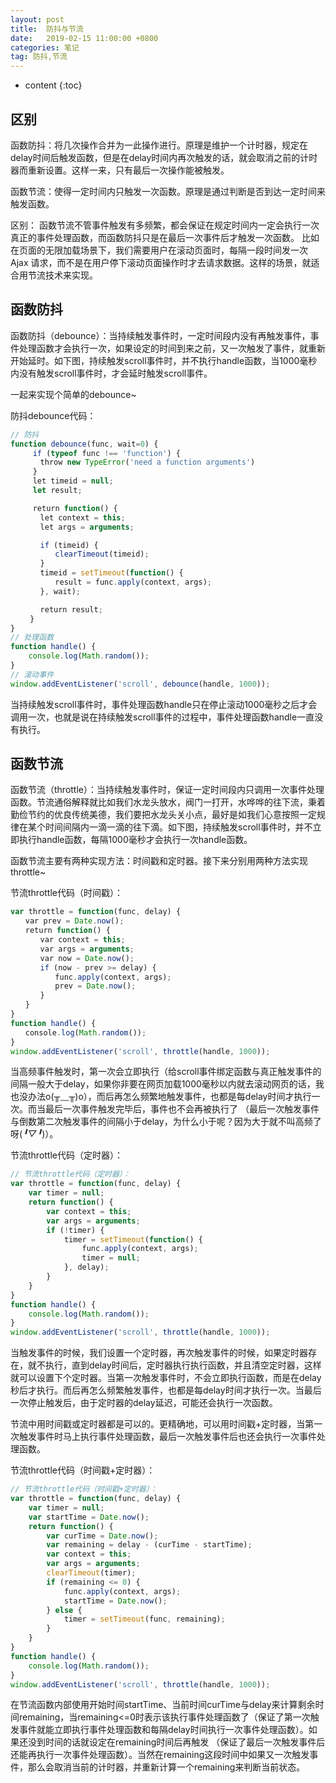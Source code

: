 ```yaml
---
layout: post
title:  防抖与节流
date:   2019-02-15 11:00:00 +0800
categories: 笔记
tag: 防抖,节流
---
```

* content
{:toc}

## 区别

函数防抖：将几次操作合并为一此操作进行。原理是维护一个计时器，规定在delay时间后触发函数，但是在delay时间内再次触发的话，就会取消之前的计时器而重新设置。这样一来，只有最后一次操作能被触发。

函数节流：使得一定时间内只触发一次函数。原理是通过判断是否到达一定时间来触发函数。

区别： 函数节流不管事件触发有多频繁，都会保证在规定时间内一定会执行一次真正的事件处理函数，而函数防抖只是在最后一次事件后才触发一次函数。 比如在页面的无限加载场景下，我们需要用户在滚动页面时，每隔一段时间发一次 Ajax 请求，而不是在用户停下滚动页面操作时才去请求数据。这样的场景，就适合用节流技术来实现。

## 函数防抖

函数防抖（debounce）：当持续触发事件时，一定时间段内没有再触发事件，事件处理函数才会执行一次，如果设定的时间到来之前，又一次触发了事件，就重新开始延时。如下图，持续触发scroll事件时，并不执行handle函数，当1000毫秒内没有触发scroll事件时，才会延时触发scroll事件。

一起来实现个简单的debounce~

防抖debounce代码：

```js
// 防抖
function debounce(func, wait=0) {
　　　if (typeof func !== 'function') {
　　　　throw new TypeError('need a function arguments')
　　　}
　　　let timeid = null;
     let result;

　　　return function() {
　　　　let context = this;
　　　　let args = arguments;

　　　　if (timeid) {
　　　　　　clearTimeout(timeid);
　　　　}
　　　　timeid = setTimeout(function() {
　　　　　　result = func.apply(context, args);
　　　　}, wait);

　　　　return result;
　　 }
}
// 处理函数
function handle() {
    console.log(Math.random());
}
// 滚动事件
window.addEventListener('scroll', debounce(handle, 1000));
```

当持续触发scroll事件时，事件处理函数handle只在停止滚动1000毫秒之后才会调用一次，也就是说在持续触发scroll事件的过程中，事件处理函数handle一直没有执行。

## 函数节流

函数节流（throttle）：当持续触发事件时，保证一定时间段内只调用一次事件处理函数。节流通俗解释就比如我们水龙头放水，阀门一打开，水哗哗的往下流，秉着勤俭节约的优良传统美德，我们要把水龙头关小点，最好是如我们心意按照一定规律在某个时间间隔内一滴一滴的往下滴。如下图，持续触发scroll事件时，并不立即执行handle函数，每隔1000毫秒才会执行一次handle函数。

函数节流主要有两种实现方法：时间戳和定时器。接下来分别用两种方法实现throttle~

节流throttle代码（时间戳）：

```js
var throttle = function(func, delay) {
　　var prev = Date.now();
　　return function() {
　　　　var context = this;
　　　　var args = arguments;
　　　　var now = Date.now();
　　　　if (now - prev >= delay) {
　　　　　　func.apply(context, args);
　　　　　　prev = Date.now();
　　　　}
　　}
}
function handle() {
　　console.log(Math.random());
}
window.addEventListener('scroll', throttle(handle, 1000));
```

当高频事件触发时，第一次会立即执行（给scroll事件绑定函数与真正触发事件的间隔一般大于delay，如果你非要在网页加载1000毫秒以内就去滚动网页的话，我也没办法o(╥﹏╥)o），而后再怎么频繁地触发事件，也都是每delay时间才执行一次。而当最后一次事件触发完毕后，事件也不会再被执行了 （最后一次触发事件与倒数第二次触发事件的间隔小于delay，为什么小于呢？因为大于就不叫高频了呀(*╹▽╹*)）。

节流throttle代码（定时器）：

```js
// 节流throttle代码（定时器）：
var throttle = function(func, delay) {
    var timer = null;
    return function() {
        var context = this;
        var args = arguments;
        if (!timer) {
            timer = setTimeout(function() {
                func.apply(context, args);
                timer = null;
            }, delay);
        }
    }
}
function handle() {
    console.log(Math.random());
}
window.addEventListener('scroll', throttle(handle, 1000));
```

当触发事件的时候，我们设置一个定时器，再次触发事件的时候，如果定时器存在，就不执行，直到delay时间后，定时器执行执行函数，并且清空定时器，这样就可以设置下个定时器。当第一次触发事件时，不会立即执行函数，而是在delay秒后才执行。而后再怎么频繁触发事件，也都是每delay时间才执行一次。当最后一次停止触发后，由于定时器的delay延迟，可能还会执行一次函数。

节流中用时间戳或定时器都是可以的。更精确地，可以用时间戳+定时器，当第一次触发事件时马上执行事件处理函数，最后一次触发事件后也还会执行一次事件处理函数。

节流throttle代码（时间戳+定时器）：

```js
// 节流throttle代码（时间戳+定时器）：
var throttle = function(func, delay) {
    var timer = null;
    var startTime = Date.now();
    return function() {
        var curTime = Date.now();
        var remaining = delay - (curTime - startTime);
        var context = this;
        var args = arguments;
        clearTimeout(timer);
        if (remaining <= 0) {
            func.apply(context, args);
            startTime = Date.now();
        } else {
            timer = setTimeout(func, remaining);
        }
    }
}
function handle() {
    console.log(Math.random());
}
window.addEventListener('scroll', throttle(handle, 1000));
```

在节流函数内部使用开始时间startTime、当前时间curTime与delay来计算剩余时间remaining，当remaining<=0时表示该执行事件处理函数了（保证了第一次触发事件就能立即执行事件处理函数和每隔delay时间执行一次事件处理函数）。如果还没到时间的话就设定在remaining时间后再触发 （保证了最后一次触发事件后还能再执行一次事件处理函数）。当然在remaining这段时间中如果又一次触发事件，那么会取消当前的计时器，并重新计算一个remaining来判断当前状态。
